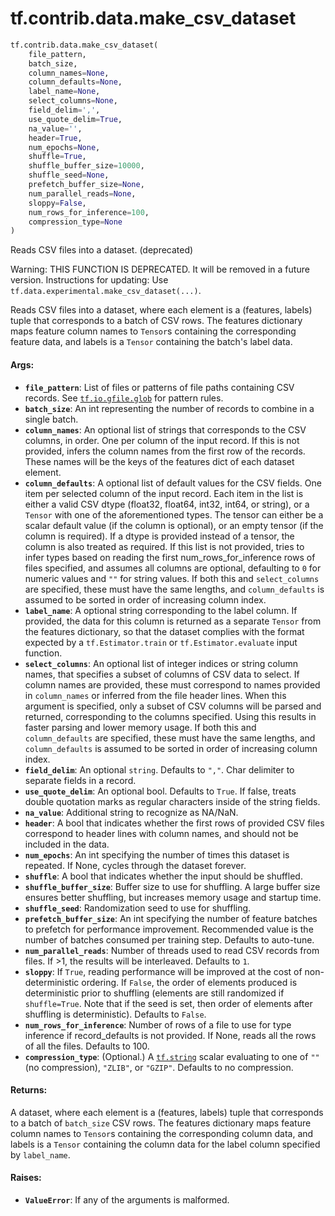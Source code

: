 <div itemscope itemtype="http://developers.google.com/ReferenceObject">
<meta itemprop="name" content="tf.contrib.data.make_csv_dataset" />
<meta itemprop="path" content="Stable" />
</div>

# tf.contrib.data.make_csv_dataset

``` python
tf.contrib.data.make_csv_dataset(
    file_pattern,
    batch_size,
    column_names=None,
    column_defaults=None,
    label_name=None,
    select_columns=None,
    field_delim=',',
    use_quote_delim=True,
    na_value='',
    header=True,
    num_epochs=None,
    shuffle=True,
    shuffle_buffer_size=10000,
    shuffle_seed=None,
    prefetch_buffer_size=None,
    num_parallel_reads=None,
    sloppy=False,
    num_rows_for_inference=100,
    compression_type=None
)
```

Reads CSV files into a dataset. (deprecated)

Warning: THIS FUNCTION IS DEPRECATED. It will be removed in a future version.
Instructions for updating:
Use `tf.data.experimental.make_csv_dataset(...)`.

Reads CSV files into a dataset, where each element is a (features, labels)
tuple that corresponds to a batch of CSV rows. The features dictionary
maps feature column names to `Tensor`s containing the corresponding
feature data, and labels is a `Tensor` containing the batch's label data.

#### Args:

* <b>`file_pattern`</b>: List of files or patterns of file paths containing CSV
    records. See <a href="../../../tf/io/gfile/glob.md"><code>tf.io.gfile.glob</code></a> for pattern rules.
* <b>`batch_size`</b>: An int representing the number of records to combine
    in a single batch.
* <b>`column_names`</b>: An optional list of strings that corresponds to the CSV
    columns, in order. One per column of the input record. If this is not
    provided, infers the column names from the first row of the records.
    These names will be the keys of the features dict of each dataset element.
* <b>`column_defaults`</b>: A optional list of default values for the CSV fields. One
    item per selected column of the input record. Each item in the list is
    either a valid CSV dtype (float32, float64, int32, int64, or string), or a
    `Tensor` with one of the aforementioned types. The tensor can either be
    a scalar default value (if the column is optional), or an empty tensor (if
    the column is required). If a dtype is provided instead of a tensor, the
    column is also treated as required. If this list is not provided, tries
    to infer types based on reading the first num_rows_for_inference rows of
    files specified, and assumes all columns are optional, defaulting to `0`
    for numeric values and `""` for string values. If both this and
    `select_columns` are specified, these must have the same lengths, and
    `column_defaults` is assumed to be sorted in order of increasing column
    index.
* <b>`label_name`</b>: A optional string corresponding to the label column. If
    provided, the data for this column is returned as a separate `Tensor` from
    the features dictionary, so that the dataset complies with the format
    expected by a `tf.Estimator.train` or `tf.Estimator.evaluate` input
    function.
* <b>`select_columns`</b>: An optional list of integer indices or string column
    names, that specifies a subset of columns of CSV data to select. If
    column names are provided, these must correspond to names provided in
    `column_names` or inferred from the file header lines. When this argument
    is specified, only a subset of CSV columns will be parsed and returned,
    corresponding to the columns specified. Using this results in faster
    parsing and lower memory usage. If both this and `column_defaults` are
    specified, these must have the same lengths, and `column_defaults` is
    assumed to be sorted in order of increasing column index.
* <b>`field_delim`</b>: An optional `string`. Defaults to `","`. Char delimiter to
    separate fields in a record.
* <b>`use_quote_delim`</b>: An optional bool. Defaults to `True`. If false, treats
    double quotation marks as regular characters inside of the string fields.
* <b>`na_value`</b>: Additional string to recognize as NA/NaN.
* <b>`header`</b>: A bool that indicates whether the first rows of provided CSV files
    correspond to header lines with column names, and should not be included
    in the data.
* <b>`num_epochs`</b>: An int specifying the number of times this dataset is repeated.
    If None, cycles through the dataset forever.
* <b>`shuffle`</b>: A bool that indicates whether the input should be shuffled.
* <b>`shuffle_buffer_size`</b>: Buffer size to use for shuffling. A large buffer size
    ensures better shuffling, but increases memory usage and startup time.
* <b>`shuffle_seed`</b>: Randomization seed to use for shuffling.
* <b>`prefetch_buffer_size`</b>: An int specifying the number of feature
    batches to prefetch for performance improvement. Recommended value is the
    number of batches consumed per training step. Defaults to auto-tune.
* <b>`num_parallel_reads`</b>: Number of threads used to read CSV records from files.
    If >1, the results will be interleaved. Defaults to `1`.
* <b>`sloppy`</b>: If `True`, reading performance will be improved at
    the cost of non-deterministic ordering. If `False`, the order of elements
    produced is deterministic prior to shuffling (elements are still
    randomized if `shuffle=True`. Note that if the seed is set, then order
    of elements after shuffling is deterministic). Defaults to `False`.
* <b>`num_rows_for_inference`</b>: Number of rows of a file to use for type inference
    if record_defaults is not provided. If None, reads all the rows of all
    the files. Defaults to 100.
* <b>`compression_type`</b>: (Optional.) A <a href="../../../tf/dtypes.md#string"><code>tf.string</code></a> scalar evaluating to one of
    `""` (no compression), `"ZLIB"`, or `"GZIP"`. Defaults to no compression.


#### Returns:

A dataset, where each element is a (features, labels) tuple that corresponds
to a batch of `batch_size` CSV rows. The features dictionary maps feature
column names to `Tensor`s containing the corresponding column data, and
labels is a `Tensor` containing the column data for the label column
specified by `label_name`.


#### Raises:

* <b>`ValueError`</b>: If any of the arguments is malformed.